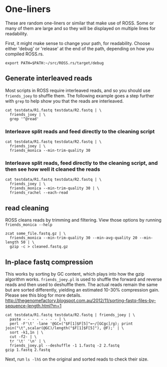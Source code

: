 # One-liners

These are random one-liners or similar that make use of ROSS.
Some or many of them are large and so they will be displayed on multiple lines for readability.

First, it might make sense to change your path, for readability.  Choose either 'debug' or 'release' at the end of the path, depending on how you compiled ROSS.rs.

    export PATH=$PATH:~/src/ROSS.rs/target/debug

## Generate interleaved reads

Most scripts in ROSS require interleaved reads, and so you should use `friends_joey` to shuffle them.  The following example goes a step further with `grep` to help show you that the reads are interleaved.

    cat testdata/R1.fastq testdata/R2.fastq | \
      friends_joey | \
      grep '^@read'

### Interleave split reads and feed directly to the cleaning script

    cat testdata/R1.fastq testdata/R2.fastq | \
      friends_joey | \
      friends_monica --min-trim-quality 30

### Interleave split reads, feed directly to the cleaning script, and then see how well it cleaned the reads

    cat testdata/R1.fastq testdata/R2.fastq | \
      friends_joey | \
      friends_monica --min-trim-quality 30 | \
      friends_rachel --each-read

## read cleaning

ROSS cleans reads by trimming and filtering.  View those options by running `friends_monica --help`

    zcat some_file.fastq.gz | \
      friends_monica --min-trim-quality 30 --min-avg-quality 20 --min-length 50 | \
      gzip -c > cleaned.fastq.gz

## In-place fastq compression

This works by sorting by GC content, which plays into how the gzip algorithm works.
`friends_joey.pl` is used to shuffle the forward and reverse reads and then used to
deshuffle them.  The actual reads remain the same but are sorted differently, yielding
an estimated 10-30% compression gain.  Please see this blog for more details.  http://thegenomefactory.blogspot.com.au/2012/11/sorting-fastq-files-by-sequence-length.html?m=1

    cat testdata/R1.fastq testdata/R2.fastq | friends_joey | \
      paste - - - - - - - - | \
      perl -F'\t' -lane '@GC=("$F[1]$F[5]"=~/[GCgc]/g); print join("\t",scalar(@GC)/length("$F[1]$F[5]"), @F);' | \
      sort -k1,1n | \
      cut -f2- | \
      tr '\t' '\n' | \
      friends_joey.pl --deshuffle -1 1.fastq -2 2.fastq
    gzip 1.fastq 2.fastq

Next, run `ls -lhS` on the original and sorted reads to check their size.


